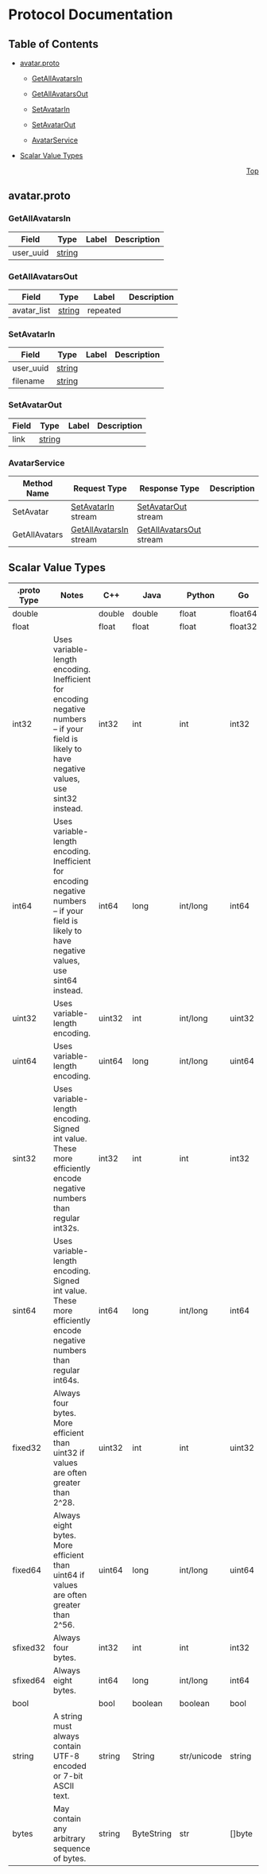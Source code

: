 # Protocol Documentation
<a name="top"></a>

## Table of Contents

- [avatar.proto](#avatar-proto)
    - [GetAllAvatarsIn](#avatar-GetAllAvatarsIn)
    - [GetAllAvatarsOut](#avatar-GetAllAvatarsOut)
    - [SetAvatarIn](#avatar-SetAvatarIn)
    - [SetAvatarOut](#avatar-SetAvatarOut)
  
    - [AvatarService](#avatar-AvatarService)
  
- [Scalar Value Types](#scalar-value-types)



<a name="avatar-proto"></a>
<p align="right"><a href="#top">Top</a></p>

## avatar.proto



<a name="avatar-GetAllAvatarsIn"></a>

### GetAllAvatarsIn



| Field | Type | Label | Description |
| ----- | ---- | ----- | ----------- |
| user_uuid | [string](#string) |  |  |






<a name="avatar-GetAllAvatarsOut"></a>

### GetAllAvatarsOut



| Field | Type | Label | Description |
| ----- | ---- | ----- | ----------- |
| avatar_list | [string](#string) | repeated |  |






<a name="avatar-SetAvatarIn"></a>

### SetAvatarIn



| Field | Type | Label | Description |
| ----- | ---- | ----- | ----------- |
| user_uuid | [string](#string) |  |  |
| filename | [string](#string) |  |  |






<a name="avatar-SetAvatarOut"></a>

### SetAvatarOut



| Field | Type | Label | Description |
| ----- | ---- | ----- | ----------- |
| link | [string](#string) |  |  |





 

 

 


<a name="avatar-AvatarService"></a>

### AvatarService


| Method Name | Request Type | Response Type | Description |
| ----------- | ------------ | ------------- | ------------|
| SetAvatar | [SetAvatarIn](#avatar-SetAvatarIn) stream | [SetAvatarOut](#avatar-SetAvatarOut) stream |  |
| GetAllAvatars | [GetAllAvatarsIn](#avatar-GetAllAvatarsIn) stream | [GetAllAvatarsOut](#avatar-GetAllAvatarsOut) stream |  |

 



## Scalar Value Types

| .proto Type | Notes | C++ | Java | Python | Go | C# | PHP | Ruby |
| ----------- | ----- | --- | ---- | ------ | -- | -- | --- | ---- |
| <a name="double" /> double |  | double | double | float | float64 | double | float | Float |
| <a name="float" /> float |  | float | float | float | float32 | float | float | Float |
| <a name="int32" /> int32 | Uses variable-length encoding. Inefficient for encoding negative numbers – if your field is likely to have negative values, use sint32 instead. | int32 | int | int | int32 | int | integer | Bignum or Fixnum (as required) |
| <a name="int64" /> int64 | Uses variable-length encoding. Inefficient for encoding negative numbers – if your field is likely to have negative values, use sint64 instead. | int64 | long | int/long | int64 | long | integer/string | Bignum |
| <a name="uint32" /> uint32 | Uses variable-length encoding. | uint32 | int | int/long | uint32 | uint | integer | Bignum or Fixnum (as required) |
| <a name="uint64" /> uint64 | Uses variable-length encoding. | uint64 | long | int/long | uint64 | ulong | integer/string | Bignum or Fixnum (as required) |
| <a name="sint32" /> sint32 | Uses variable-length encoding. Signed int value. These more efficiently encode negative numbers than regular int32s. | int32 | int | int | int32 | int | integer | Bignum or Fixnum (as required) |
| <a name="sint64" /> sint64 | Uses variable-length encoding. Signed int value. These more efficiently encode negative numbers than regular int64s. | int64 | long | int/long | int64 | long | integer/string | Bignum |
| <a name="fixed32" /> fixed32 | Always four bytes. More efficient than uint32 if values are often greater than 2^28. | uint32 | int | int | uint32 | uint | integer | Bignum or Fixnum (as required) |
| <a name="fixed64" /> fixed64 | Always eight bytes. More efficient than uint64 if values are often greater than 2^56. | uint64 | long | int/long | uint64 | ulong | integer/string | Bignum |
| <a name="sfixed32" /> sfixed32 | Always four bytes. | int32 | int | int | int32 | int | integer | Bignum or Fixnum (as required) |
| <a name="sfixed64" /> sfixed64 | Always eight bytes. | int64 | long | int/long | int64 | long | integer/string | Bignum |
| <a name="bool" /> bool |  | bool | boolean | boolean | bool | bool | boolean | TrueClass/FalseClass |
| <a name="string" /> string | A string must always contain UTF-8 encoded or 7-bit ASCII text. | string | String | str/unicode | string | string | string | String (UTF-8) |
| <a name="bytes" /> bytes | May contain any arbitrary sequence of bytes. | string | ByteString | str | []byte | ByteString | string | String (ASCII-8BIT) |


